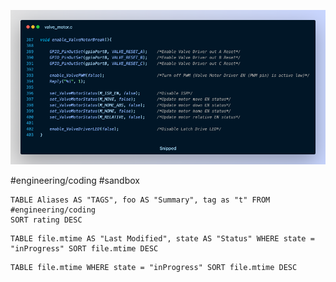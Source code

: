 ![Pasted image 20221130221751](attachments/Pasted%20image%2020221130221751.png)




#engineering/coding #sandbox 



```dataview
TABLE Aliases AS "TAGS", foo AS "Summary", tag as "t" FROM #engineering/coding 
SORT rating DESC
```

```dataview
TABLE file.mtime AS "Last Modified", state AS "Status" WHERE state = "inProgress" SORT file.mtime DESC
```

```dataview
TABLE file.mtime WHERE state = "inProgress" SORT file.mtime DESC
```

